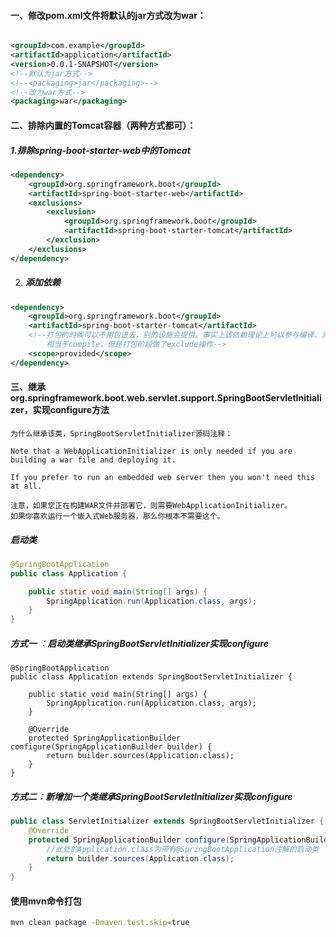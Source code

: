 #### 一、修改pom.xml文件将默认的jar方式改为war：

```xml

<groupId>com.example</groupId>
<artifactId>application</artifactId>
<version>0.0.1-SNAPSHOT</version>
<!--默认为jar方式-->
<!--<packaging>jar</packaging>-->
<!--改为war方式-->
<packaging>war</packaging>

```

#### 二、排除内置的Tomcat容器（两种方式都可）：

##### 1.排除spring-boot-starter-web中的Tomcat

```xml
<dependency>
    <groupId>org.springframework.boot</groupId>
    <artifactId>spring-boot-starter-web</artifactId>
    <exclusions>
        <exclusion>
            <groupId>org.springframework.boot</groupId>
            <artifactId>spring-boot-starter-tomcat</artifactId>
        </exclusion>
    </exclusions>
</dependency>
```

2. ##### 添加依赖

```xml
<dependency>
    <groupId>org.springframework.boot</groupId>
    <artifactId>spring-boot-starter-tomcat</artifactId>
    <!--打包的时候可以不用包进去，别的设施会提供。事实上该依赖理论上可以参与编译，测试，运行等周期。
        相当于compile，但是打包阶段做了exclude操作-->
    <scope>provided</scope>
</dependency>
```



#### 三、继承org.springframework.boot.web.servlet.support.SpringBootServletInitializer，实现configure方法

```
为什么继承该类，SpringBootServletInitializer源码注释：

Note that a WebApplicationInitializer is only needed if you are building a war file and deploying it. 

If you prefer to run an embedded web server then you won't need this at all.

注意，如果您正在构建WAR文件并部署它，则需要WebApplicationInitializer。
如果你喜欢运行一个嵌入式Web服务器，那么你根本不需要这个。
```

##### 启动类

```java
@SpringBootApplication
public class Application {

    public static void main(String[] args) {
        SpringApplication.run(Application.class, args);
    }
}
```

##### 方式一 ：启动类继承SpringBootServletInitializer实现configure

```
@SpringBootApplication
public class Application extends SpringBootServletInitializer {

    public static void main(String[] args) {
        SpringApplication.run(Application.class, args);
    }

    @Override
    protected SpringApplicationBuilder configure(SpringApplicationBuilder builder) {
        return builder.sources(Application.class);
    }
}
```

##### 方式二：新增加一个类继承SpringBootServletInitializer实现configure

```java
public class ServletInitializer extends SpringBootServletInitializer {
    @Override
    protected SpringApplicationBuilder configure(SpringApplicationBuilder builder) {
        //此处的Application.class为带有@SpringBootApplication注解的启动类
        return builder.sources(Application.class);
    }
}
```



#### 使用mvn命令打包

```bash
mvn clean package -Dmaven.test.skip=true
```

